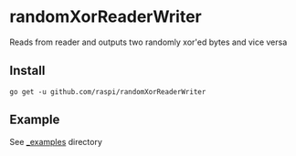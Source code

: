 # randomXorReaderWriter

Reads from reader and outputs two randomly xor'ed bytes and vice versa

## Install

    go get -u github.com/raspi/randomXorReaderWriter
    
## Example

See [_examples](_examples/) directory
